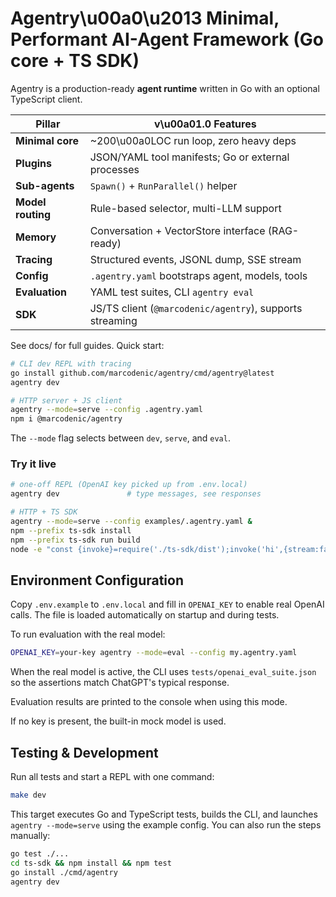 # Agentry\u00a0\u2013 Minimal, Performant AI-Agent Framework (Go core + TS SDK)

Agentry is a production-ready **agent runtime** written in Go with an optional TypeScript client.

| Pillar            | v\u00a01.0 Features                                      |
| ----------------- | -------------------------------------------------------- |
| **Minimal core**  | ~200\u00a0LOC run loop, zero heavy deps                  |
| **Plugins**       | JSON/YAML tool manifests; Go or external processes       |
| **Sub-agents**    | `Spawn()` + `RunParallel()` helper                       |
| **Model routing** | Rule-based selector, multi-LLM support                   |
| **Memory**        | Conversation + VectorStore interface (RAG-ready)         |
| **Tracing**       | Structured events, JSONL dump, SSE stream                |
| **Config**        | `.agentry.yaml` bootstraps agent, models, tools          |
| **Evaluation**    | YAML test suites, CLI `agentry eval`                     |
| **SDK**           | JS/TS client (`@marcodenic/agentry`), supports streaming |

See docs/ for full guides. Quick start:

```bash
# CLI dev REPL with tracing
go install github.com/marcodenic/agentry/cmd/agentry@latest
agentry dev

# HTTP server + JS client
agentry --mode=serve --config .agentry.yaml
npm i @marcodenic/agentry
```

The `--mode` flag selects between `dev`, `serve`, and `eval`.

### Try it live

```bash
# one-off REPL (OpenAI key picked up from .env.local)
agentry dev               # type messages, see responses

# HTTP + TS SDK
agentry --mode=serve --config examples/.agentry.yaml &
npm --prefix ts-sdk install
npm --prefix ts-sdk run build
node -e "const {invoke}=require('./ts-sdk/dist');invoke('hi',{stream:false}).then(console.log)"
```

## Environment Configuration

Copy `.env.example` to `.env.local` and fill in `OPENAI_KEY` to enable real OpenAI calls. The file is loaded automatically on startup and during tests.

To run evaluation with the real model:

```bash
OPENAI_KEY=your-key agentry --mode=eval --config my.agentry.yaml
```

When the real model is active, the CLI uses `tests/openai_eval_suite.json` so the
assertions match ChatGPT's typical response.

Evaluation results are printed to the console when using this mode.

If no key is present, the built-in mock model is used.

## Testing & Development

Run all tests and start a REPL with one command:

```bash
make dev
```

This target executes Go and TypeScript tests, builds the CLI, and launches `agentry --mode=serve` using the example config. You can also run the steps manually:

```bash
go test ./...
cd ts-sdk && npm install && npm test
go install ./cmd/agentry
agentry dev
```
